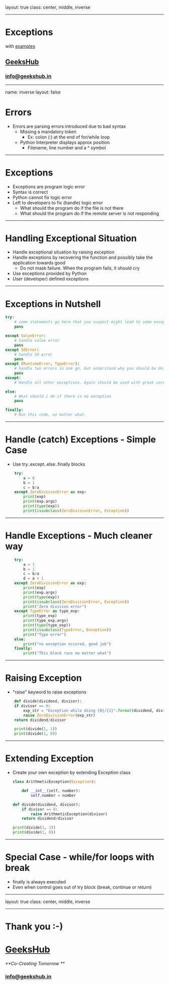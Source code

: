 layout: true
class: center, middle, inverse

---

# Exceptions
with [examples](examples/exceptions.ipynb)
## [GeeksHub](http://www.geekshub.in)
### [info@geekshub.in](mailto:info@geekshub.in)

---

name: inverse
layout: false

# Errors
* Errors are parsing errors introduced due to bad syntax
  * Missing a mandatory token
    * Ex: colon (:) at the end of for/while loop
  * Python Interpreter displays approx position
    * Filename, line number and a ^ symbol

---

# Exceptions
* Exceptions are program logic error
* Syntax is correct
* Python cannot fix logic error
* Left to developers to fix (handle) logic error
    * What should the program do if the file is not there
    * What should the program do if the remote server is not responding

---

# Handling Exceptional Situation
* Handle exceptional situation by raising exception
* Handle exceptions by recovering the function and possibly take the application towards good
    * Do not mask failure. When the program fails, it should cry
* Use exceptions provided by Python
* User (developer) defined exceptions

---

# Exceptions in Nutshell
```python
try:
    # some statements go here that you suspect might lead to some exceptions
    pass

except ValueError:
    # handle value error
    pass
except IOError:
    # handle IO error
    pass
except (RuntimeError, TypeError):
    # handle two errors in one go, but understand why you should be doing this
    pass
except:
    # Handle all other exceptions. Again should be used with great care

else:
    # What should i do if there is no exception
    pass

finally:
    # Run this code, no matter what.
```

---

# Handle (catch) Exceptions - Simple Case
* Use try..except..else..finally blocks
```python
    try:
        a = 0
        b = 1
        c = b/a
    except ZeroDivisionError as exp:
        print(exp)
        print(exp.args)
        print(type(exp))
        print(issubclass(ZeroDivisionError, Exception))
```
---

# Handle Exceptions - Much cleaner way
```python
    try:
        a = 1
        b = 1
        c = b/a
        d = a + 1
    except ZeroDivisionError as exp:
        print(exp)
        print(exp.args)
        print(type(exp))
        print(issubclass(ZeroDivisionError, Exception))
        print("Zero division error")
    except TypeError as type_exp:
        print(type_exp)
        print(type_exp.args)
        print(type(type_exp))
        print(issubclass(TypeError, Exception))
        print("Type error")
    else:
        print("no exception occured, good job")
    finally:
        print("This block runs no matter what")
```

---

# Raising Exception
* "raise" keyword to raise exceptions
```python
    def divide(dividend, divisor):
    if divisor == 0:
        exp_str = "Exception while doing {0}/{1}".format(dividend, divisor)
        raise ZeroDivisionError(exp_str)
    return dividend/divisor

    print(divide(1, 1))
    print(divide(1, 0))
```

---

# Extending Exception
* Create your own exception by extending Exception class
    ```python
    class ArithmeticException(Exception):

        def __int__(self, number):
            self.number = number

    def divide(dividend, divisor):
        if divisor == 0:
            raise ArithmeticException(divisor)
        return dividend/divisor

    print(divide(1, 1))
    print(divide(1, 0))
    ```
---

# Special Case - while/for loops with break
* finally is always executed
* Even when control goes out of try block (break, continue or return)

---

layout: true
class: center, middle, inverse

---

# Thank you :-)

# [GeeksHub](http://www.geekshub.in)
_**Co-Creating Tomorrow **_
### [info@geekshub.in](mailto:info@geekshub.in)